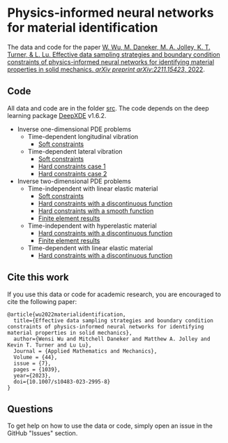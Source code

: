 # Physics-informed neural networks for material identification

The data and code for the paper [W. Wu, M. Daneker, M. A. Jolley, K. T. Turner, & L. Lu. Effective data sampling strategies and boundary condition constraints of physics-informed neural networks for identifying material properties in solid mechanics. *arXiv preprint arXiv:2211.15423*, 2022](https://arxiv.org/abs/2211.15423).

## Code

All data and code are in the folder [src](src). The code depends on the deep learning package [DeepXDE](https://github.com/lululxvi/deepxde) v1.6.2. 

- Inverse one-dimensional PDE problems
    - Time-dependent longitudinal vibration
        - [Soft constraints](src/1D/time_dependent_longitudinal_vibration_inverse/soft_constraints.py)
    - Time-dependent lateral vibration
        - [Soft constraints](src/1D/time_dependent_lateral_vibration_inverse/soft_constraints.py)
        - [Hard constraints case 1](src/1D/time_dependent_lateral_vibration_inverse/hard_constraints_1.py)
        - [Hard constraints case 2](src/1D/time_dependent_lateral_vibration_inverse/hard_constraints_2.py)
- Inverse two-dimensional PDE problems
    - Time-independent with linear elastic material
        - [Soft constraints](src/2D/linear_elastic_steady_state_inverse/soft_constraints.py)
        - [Hard constraints with a discontinuous function](src/2D/linear_elastic_steady_state_inverse/hard_constraints_discontinous_func.py)
        - [Hard constraints with a smooth function](src/2D/linear_elastic_steady_state_inverse/hard_constraints_smooth_func.py)
        - [Finite element results](src/2D/linear_elastic_steady_state_inverse/FEA)
    - Time-independent with hyperelastic material
        - [Hard constraints with a discontinuous function](src/2D/hyperelastic_steady_state_inverse/hard_constraints_discontinous_func.py)
        - [Finite element results](src/2D/hyperelastic_steady_state_inverse/FEA)
    - Time-dependent with linear elastic material
        - [Hard constraints with a discontinuous function](src/2D/linear_elastic_dynamics_inverse/hard_constraints_discontinous_func.py)

## Cite this work

If you use this data or code for academic research, you are encouraged to cite the following paper:

```
@article{wu2022materialidentification,
  title={Effective data sampling strategies and boundary condition constraints of physics-informed neural networks for identifying material properties in solid mechanics}, 
  author={Wensi Wu and Mitchell Daneker and Matthew A. Jolley and Kevin T. Turner and Lu Lu},
  Journal = {Applied Mathematics and Mechanics},
  Volume = {44}, 
  issue = {7},
  pages = {1039},
  year={2023},
  doi={10.1007/s10483-023-2995-8}
}
```

## Questions

To get help on how to use the data or code, simply open an issue in the GitHub "Issues" section.
